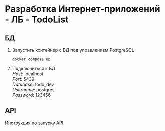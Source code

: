 # Разработка Интернет-приложений - ЛБ - TodoList

## БД

1. Запустить контейнер с БД под управлением PostgreSQL
    ```
    docker compose up
    ```
2. Подключиться к БД  
    _Host_: localhost  
    _Port_: 5439  
    _Database_: todo_dev  
    _Username_: postgres  
    _Password_: 123456

## API

[Инструкция по запуску API](todo-api/README.md)
